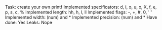 Task: create your own printf
Implemented specificators: d, i, o, u, x, X, f, e, p, s, c, %
Implemented length: hh, h, l, ll
Implemented flags: -, +, #, 0, ' '
Implemented width: (num) and *
Implemented precision: (num) and *
Have done: Yes
Leaks: Nope
